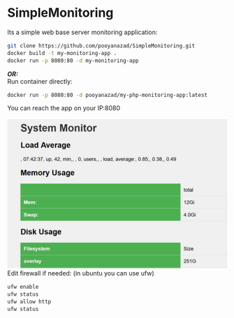 # SimpleMonitoring
Its a simple web base server monitoring application:<br />
```bash
git clone https://github.com/pooyanazad/SimpleMonitoring.git
docker build -t my-monitoring-app .
docker run -p 8080:80 -d my-monitoring-app
```
***OR:*** <br />
Run container directly: <br />
```bash
docker run -p 8080:80 -d pooyanazad/my-php-monitoring-app:latest
```
You can reach the app on your IP:8080<br />
<br />
![Monitoring](https://github.com/pooyanazad/SimpleMonitoring/blob/main/imageOfMonitoring.JPG)
<br />
Edit firewall if needed: (in ubuntu you can use ufw) <br />
```bash
ufw enable
ufw status
ufw allow http
ufw status
```
